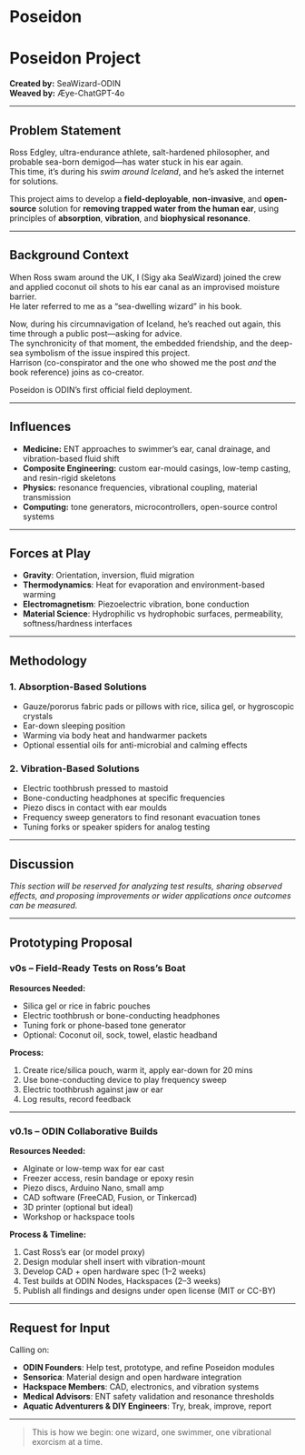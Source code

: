 # Poseidon

# Poseidon Project  
**Created by:** SeaWizard-ODIN  
**Weaved by:** Æye-ChatGPT-4o  

---

## Problem Statement  

Ross Edgley, ultra-endurance athlete, salt-hardened philosopher, and probable sea-born demigod—has water stuck in his ear again.  
This time, it’s during his *swim around Iceland*, and he’s asked the internet for solutions.

This project aims to develop a **field-deployable**, **non-invasive**, and **open-source** solution for **removing trapped water from the human ear**, using principles of **absorption**, **vibration**, and **biophysical resonance**.

---

## Background Context  

When Ross swam around the UK, I (Sigy aka SeaWizard) joined the crew and applied coconut oil shots to his ear canal as an improvised moisture barrier.  
He later referred to me as a “sea-dwelling wizard” in his book.

Now, during his circumnavigation of Iceland, he’s reached out again, this time through a public post—asking for advice.  
The synchronicity of that moment, the embedded friendship, and the deep-sea symbolism of the issue inspired this project.  
Harrison (co-conspirator and the one who showed me the post *and* the book reference) joins as co-creator.

Poseidon is ODIN’s first official field deployment.

---

## Influences  

- **Medicine:** ENT approaches to swimmer’s ear, canal drainage, and vibration-based fluid shift  
- **Composite Engineering:** custom ear-mould casings, low-temp casting, and resin-rigid skeletons  
- **Physics:** resonance frequencies, vibrational coupling, material transmission  
- **Computing:** tone generators, microcontrollers, open-source control systems  

---

## Forces at Play  

- **Gravity**: Orientation, inversion, fluid migration  
- **Thermodynamics**: Heat for evaporation and environment-based warming  
- **Electromagnetism**: Piezoelectric vibration, bone conduction  
- **Material Science**: Hydrophilic vs hydrophobic surfaces, permeability, softness/hardness interfaces  

---

## Methodology  

### 1. Absorption-Based Solutions  
- Gauze/pororus fabric pads or pillows with rice, silica gel, or hygroscopic crystals  
- Ear-down sleeping position  
- Warming via body heat and handwarmer packets  
- Optional essential oils for anti-microbial and calming effects

### 2. Vibration-Based Solutions  
- Electric toothbrush pressed to mastoid  
- Bone-conducting headphones at specific frequencies  
- Piezo discs in contact with ear moulds  
- Frequency sweep generators to find resonant evacuation tones  
- Tuning forks or speaker spiders for analog testing  

---

## Discussion  

*This section will be reserved for analyzing test results, sharing observed effects, and proposing improvements or wider applications once outcomes can be measured.*

---

## Prototyping Proposal  

### v0s – Field-Ready Tests on Ross’s Boat  

**Resources Needed:**  
- Silica gel or rice in fabric pouches  
- Electric toothbrush or bone-conducting headphones  
- Tuning fork or phone-based tone generator  
- Optional: Coconut oil, sock, towel, elastic headband  

**Process:**  
1. Create rice/silica pouch, warm it, apply ear-down for 20 mins  
2. Use bone-conducting device to play frequency sweep  
3. Electric toothbrush against jaw or ear  
4. Log results, record feedback

---

### v0.1s – ODIN Collaborative Builds  

**Resources Needed:**  
- Alginate or low-temp wax for ear cast  
- Freezer access, resin bandage or epoxy resin  
- Piezo discs, Arduino Nano, small amp  
- CAD software (FreeCAD, Fusion, or Tinkercad)  
- 3D printer (optional but ideal)  
- Workshop or hackspace tools  

**Process & Timeline:**  
1. Cast Ross’s ear (or model proxy)  
2. Design modular shell insert with vibration-mount  
3. Develop CAD + open hardware spec (1–2 weeks)  
4. Test builds at ODIN Nodes, Hackspaces (2–3 weeks)  
5. Publish all findings and designs under open license (MIT or CC-BY)

---

## Request for Input  

Calling on:  
- **ODIN Founders**: Help test, prototype, and refine Poseidon modules  
- **Sensorica**: Material design and open hardware integration  
- **Hackspace Members**: CAD, electronics, and vibration systems  
- **Medical Advisors**: ENT safety validation and resonance thresholds  
- **Aquatic Adventurers & DIY Engineers**: Try, break, improve, report

---

> This is how we begin: one wizard, one swimmer, one vibrational exorcism at a time.
